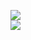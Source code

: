 [![](https://img.shields.io/badge/Made%20With-Github%20Spray-lightgrey.svg?style=for-the-badge&logo=github)](https://github.com/Annihil/github-spray#2882)  
[![](https://i.imgur.com/2DrTn0Z.gif)](https://github.com/Annihil/github-spray)